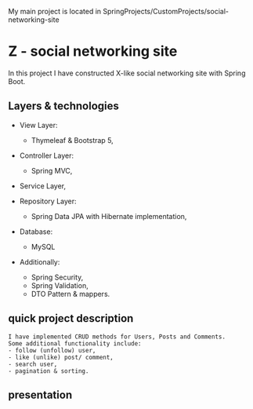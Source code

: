 My main project is located in SpringProjects/CustomProjects/social-networking-site

# Z - social networking site

In this project I have constructed X-like social networking site with Spring Boot.

## Layers & technologies

* View Layer:
    * Thymeleaf & Bootstrap 5,

* Controller Layer:
    * Spring MVC,

* Service Layer,

* Repository Layer:
    * Spring Data JPA with Hibernate implementation,

* Database:
    * MySQL

* Additionally:
    * Spring Security,
    * Spring Validation,
    * DTO Pattern & mappers.

## quick project description

    I have implemented CRUD methods for Users, Posts and Comments.
    Some additional functionality include:
    - follow (unfollow) user,
    - like (unlike) post/ comment,
    - search user,
    - pagination & sorting.

## presentation
